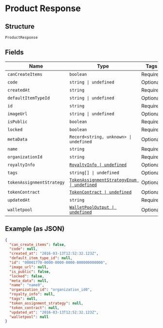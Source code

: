 
# Product Response

## Structure

`ProductResponse`

## Fields

| Name | Type | Tags | Description |
|  --- | --- | --- | --- |
| `canCreateItems` | `boolean` | Required | - |
| `code` | `string \| undefined` | Optional | - |
| `createdAt` | `string` | Required | - |
| `defaultItemTypeId` | `string \| undefined` | Optional | - |
| `id` | `string` | Required | - |
| `imageUrl` | `string \| undefined` | Optional | - |
| `isPublic` | `boolean` | Required | - |
| `locked` | `boolean` | Required | - |
| `metaData` | `Record<string, unknown> \| undefined` | Optional | - |
| `name` | `string` | Required | - |
| `organizationId` | `string` | Required | - |
| `royaltyInfo` | [`RoyaltyInfo \| undefined`](../../doc/models/royalty-info.md) | Optional | - |
| `tags` | `string[] \| undefined` | Optional | - |
| `tokenAssignmentStrategy` | [`TokenAssignmentStrategyEnum \| undefined`](../../doc/models/token-assignment-strategy-enum.md) | Optional | - |
| `tokenContract` | [`TokenContract \| undefined`](../../doc/models/token-contract.md) | Optional | - |
| `updatedAt` | `string` | Required | - |
| `walletpool` | [`WalletPoolOutput \| undefined`](../../doc/models/wallet-pool-output.md) | Optional | - |

## Example (as JSON)

```json
{
  "can_create_items": false,
  "code": null,
  "created_at": "2016-03-13T12:52:32.123Z",
  "default_item_type_id": null,
  "id": "00001770-0000-0000-0000-000000000000",
  "image_url": null,
  "is_public": false,
  "locked": false,
  "meta_data": null,
  "name": "name0",
  "organization_id": "organization_id0",
  "royalty_info": null,
  "tags": null,
  "token_assignment_strategy": null,
  "token_contract": null,
  "updated_at": "2016-03-13T12:52:32.123Z",
  "walletpool": null
}
```

